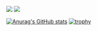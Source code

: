 [![](https://img.shields.io/badge/LOCURA%20MODDING-VISIT-green?style=for-the-badge)](https://github.com/LocuraDU)
![](https://komarev.com/ghpvc/?username=CredenceHamby&style=for-the-badge)

[![Anurag's GitHub stats](https://github-readme-stats.vercel.app/api?username=CredenceHamby&count_private=true&show_icons=true)](#)
[![trophy](https://github-profile-trophy.vercel.app/?username=CredenceHamby&column=4)](https://github.com/ryo-ma/github-profile-trophy)
